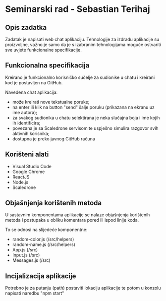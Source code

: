 # Seminarski rad - Sebastian Terihaj

## Opis zadatka 

Zadatak je napisati web chat aplikaciju. Tehnologije za izdradu aplikacije su proizvoljne, važno je samo da je s izabranim tehnologijama moguće ostvariti sve uvjete funkcionalne specifikacije.

## Funkcionalna specifikacija

Kreirano je funkcionalno korisničko sučelje za sudionike u chatu i kreirani kod je postavljen na GitHub.

Navedena chat aplikacija:

- može kreirati nove tekstualne poruke;
- na enter ili klik na button "send" šalje poruku (prikazana na ekranu uz ime autora);
- za svakog sudionika u chatu selektirana je neka slučajna boja i ime kojih ih identificira;
- povezana je sa Scaledrone servisom te uspješno simulira razgovor svih aktivnih korisnika;
- dostupna je preko javnog GitHub računa

## Korišteni alati

- Visual Studio Code
- Google Chrome
- ReactJS
- Node.js
- Scaledrone

## Objašnjenja korištenih metoda

U sastavnim komponentama aplikacije se nalaze objašnjenja korištenih metoda i postupaka u obliku komentara pored ili ispod linije koda.

To se odnosi na slijedeće komponentne:

- random-color.js (/src/helpers)
- random-name.js (/src/helpers)
- App.js (/src)
- Input.js (/src)
- Messages.js (/src)

## Incijalizacija aplikacije

Potrebno je za putanju (path) postaviti lokaciju aplikacije te potom u konzolu napisati naredbu "npm start"